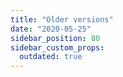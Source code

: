 ```yaml
---
title: "Older versions"
date: "2020-05-25"
sidebar_position: 80
sidebar_custom_props:
  outdated: true
---
```



